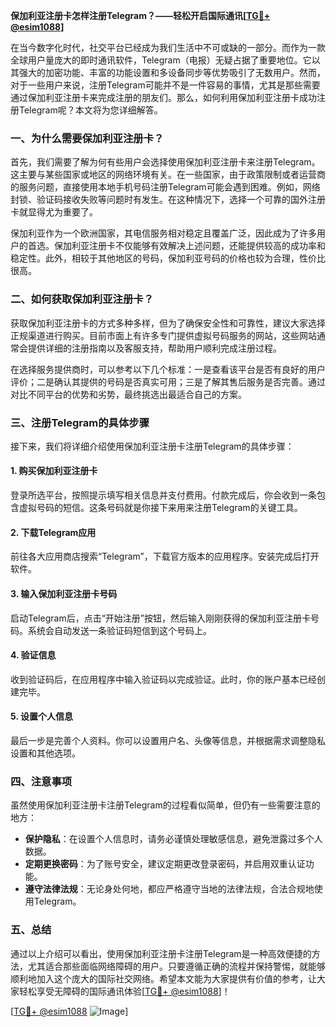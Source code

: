 **保加利亚注册卡怎样注册Telegram？——轻松开启国际通讯[[TG💪+ @esim1088](https://t.me/s/esim1088)]**

在当今数字化时代，社交平台已经成为我们生活中不可或缺的一部分。而作为一款全球用户量庞大的即时通讯软件，Telegram（电报）无疑占据了重要地位。它以其强大的加密功能、丰富的功能设置和多设备同步等优势吸引了无数用户。然而，对于一些用户来说，注册Telegram可能并不是一件容易的事情，尤其是那些需要通过保加利亚注册卡来完成注册的朋友们。那么，如何利用保加利亚注册卡成功注册Telegram呢？本文将为您详细解答。

### 一、为什么需要保加利亚注册卡？

首先，我们需要了解为何有些用户会选择使用保加利亚注册卡来注册Telegram。这主要与某些国家或地区的网络环境有关。在一些国家，由于政策限制或者运营商的服务问题，直接使用本地手机号码注册Telegram可能会遇到困难。例如，网络封锁、验证码接收失败等问题时有发生。在这种情况下，选择一个可靠的国外注册卡就显得尤为重要了。

保加利亚作为一个欧洲国家，其电信服务相对稳定且覆盖广泛，因此成为了许多用户的首选。保加利亚注册卡不仅能够有效解决上述问题，还能提供较高的成功率和稳定性。此外，相较于其他地区的号码，保加利亚号码的价格也较为合理，性价比很高。

### 二、如何获取保加利亚注册卡？

获取保加利亚注册卡的方式多种多样，但为了确保安全性和可靠性，建议大家选择正规渠道进行购买。目前市面上有许多专门提供虚拟号码服务的网站，这些网站通常会提供详细的注册指南以及客服支持，帮助用户顺利完成注册过程。

在选择服务提供商时，可以参考以下几个标准：一是查看该平台是否有良好的用户评价；二是确认其提供的号码是否真实可用；三是了解其售后服务是否完善。通过对比不同平台的优势和劣势，最终挑选出最适合自己的方案。

### 三、注册Telegram的具体步骤

接下来，我们将详细介绍使用保加利亚注册卡注册Telegram的具体步骤：

#### 1. 购买保加利亚注册卡
登录所选平台，按照提示填写相关信息并支付费用。付款完成后，你会收到一条包含虚拟号码的短信。这条号码就是你接下来用来注册Telegram的关键工具。

#### 2. 下载Telegram应用
前往各大应用商店搜索“Telegram”，下载官方版本的应用程序。安装完成后打开软件。

#### 3. 输入保加利亚注册卡号码
启动Telegram后，点击“开始注册”按钮，然后输入刚刚获得的保加利亚注册卡号码。系统会自动发送一条验证码短信到这个号码上。

#### 4. 验证信息
收到验证码后，在应用程序中输入验证码以完成验证。此时，你的账户基本已经创建完毕。

#### 5. 设置个人信息
最后一步是完善个人资料。你可以设置用户名、头像等信息，并根据需求调整隐私设置和其他选项。

### 四、注意事项

虽然使用保加利亚注册卡注册Telegram的过程看似简单，但仍有一些需要注意的地方：

- **保护隐私**：在设置个人信息时，请务必谨慎处理敏感信息，避免泄露过多个人数据。
- **定期更换密码**：为了账号安全，建议定期更改登录密码，并启用双重认证功能。
- **遵守法律法规**：无论身处何地，都应严格遵守当地的法律法规，合法合规地使用Telegram。

### 五、总结

通过以上介绍可以看出，使用保加利亚注册卡注册Telegram是一种高效便捷的方法，尤其适合那些面临网络障碍的用户。只要遵循正确的流程并保持警惕，就能够顺利地加入这个庞大的国际社交网络。希望本文能为大家提供有价值的参考，让大家轻松享受无障碍的国际通讯体验[[TG💪+ @esim1088](https://t.me/s/esim1088)]！

[[TG💪+ @esim1088](https://t.me/s/esim1088) ![Image](https://i.postimg.cc/4NQfJmqS/Snipaste-2025-05-13-00-14-12.png)]